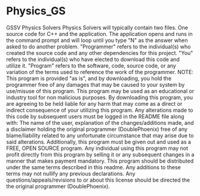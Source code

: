 # Physics_GS
GSSV Physics Solvers
Physics Solvers will typically contain two files. One source code for C++ and the application.
The application opens and runs in the command prompt and will loop until you type "N" as the answer when asked to do another problem.
"Programmer" refers to the individual(s) who created the source code and any other dependencies for this project.
"You" refers to the individual(s) who have elected to download this code and utilize it.
"Program" refers to the software, code, source code, or any variation of the terms used to reference the work of the programmer.
NOTE: This program is provided "as is", and by downloading, you hold the programmer free of any damages that may be caused to your system
by use/misuse of this program. This program may be used as an educational or industry tool for non malicious purposes. By downloading this 
program, you are agreeing to be held liable for any harm that may come as a direct or indirect consequence of your utilizing this program.
Any alterations made to this code by subsequent users must be logged in the README file along with:
The name of the user, explanation of the changes/additions made, and a disclaimer holding the original programmer (DoublePhoenix) free of any blame/liability related to any unfortunate circumstance that may arise due to said alterations.
Additionally, this program must be given out and used as a FREE, OPEN SOURCE program. 
Any individual using this program may not profit directly from this program by selling it or any subsequent changes in a manner that makes payment mandatory.
This program should be distributed under the same terms described in this readme. Any additions to these terms may not nullify any previous declarations. Any questions/appeals/revisions to or about this license should be directed the the original programmer (DoublePhoenix).
